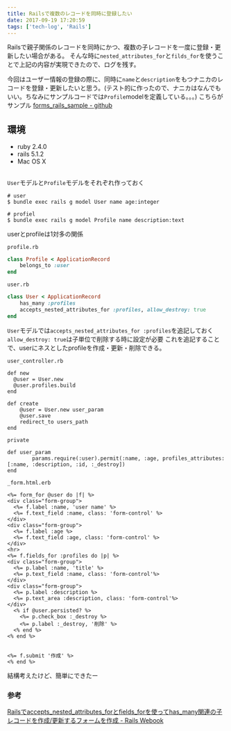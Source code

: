 ```yaml
---
title: Railsで複数のレコードを同時に登録したい
date: 2017-09-19 17:20:59
tags: ['tech-log', 'Rails']
---
```



Railsで親子関係のレコードを同時にかつ、複数の子レコードを一度に登録・更新したい場合がある。
そんな時に`nested_attributes_for`と`filds_for`を使うことで上記の内容が実現できたので、ログを残す。

今回はユーザー情報の登録の際に、同時に`name`と`description`をもつナニカのレコードを登録・更新したいと思う。(テスト的に作ったので、ナニカはなんでもいい。ちなみにサンプルコードでは`Profile`modelを定義している。。。)
こちらがサンプル
[forms_rails_sample - github](https://github.com/inomar/forms_rails_sample)

## 環境
- ruby 2.4.0
- rails 5.1.2
- Mac OS X

## 
`User`モデルと`Profile`モデルをそれぞれ作っておく

```
# user
$ bundle exec rails g model User name age:integer

# profiel
$ bundle exec rails g model Profile name description:text
```

userとprofileは1対多の関係

`profile.rb`  

```ruby
class Profile < ApplicationRecord
	belongs_to :user
end
```

`user.rb`
```ruby
class User < ApplicationRecord
	has_many :profiles
	accepts_nested_attributes_for :profiles, allow_destroy: true
end
```

`User`モデルでは`accepts_nested_attributes_for :profiles`を追記しておく`allow_destroy: true`は子単位で削除する時に設定が必要
これを追記することで、userにネスとしたprofileを作成・更新・削除できる。

`user_controller.rb`  

```
def new
  @user = User.new
  @user.profiles.build
end

def create
	@user = User.new user_param
	@user.save
	redirect_to users_path
end

private

def user_param
		params.require(:user).permit(:name, :age, profiles_attributes: [:name, :description, :id, :_destroy])
end
```

`_form.html.erb`  

```
<%= form_for @user do |f| %>
<div class="form-group">
  <%= f.label :name, 'user name' %>
  <%= f.text_field :name, class: 'form-control' %>
</div>
<div class="form-group">
  <%= f.label :age %>
  <%= f.text_field :age, class: 'form-control' %>
</div>
<hr>
<%= f.fields_for :profiles do |p| %>
<div class="form-group">
  <%= p.label :name, 'title' %>
  <%= p.text_field :name, class: 'form-control'%>
</div>
<div class="form-group">
  <%= p.label :description %>
  <%= p.text_area :description, class: 'form-control'%>
</div>
  <% if @user.persisted? %>
    <%= p.check_box :_destroy %>
    <%= p.label :_destroy, '削除' %>
  <% end %>
<% end %>


<%= f.submit '作成' %>
<% end %>
```

結構考えたけど、簡単にできたー


### 参考
[Railsでaccepts_nested_attributes_forとfields_forを使ってhas_many関連の子レコードを作成/更新するフォームを作成 - Rails Webook](http://ruby-rails.hatenadiary.com/entry/20141208/1418018874)


